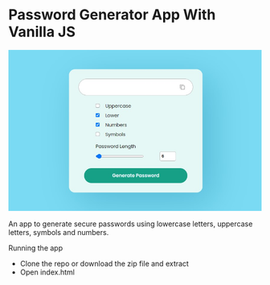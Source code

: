 # Password Generator App With Vanilla JS

!['Password Generator App'](ss.jpg "Password Generator App")

An app to generate secure passwords using lowercase letters, uppercase letters, symbols and numbers.

Running the app

- Clone the repo or download the zip file and extract
- Open index.html
